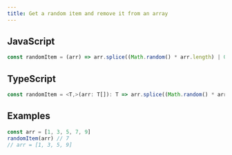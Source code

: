 ```yaml
---
title: Get a random item and remove it from an array
---
```


## JavaScript
```js
const randomItem = (arr) => arr.splice((Math.random() * arr.length) | 0, 1)
```

## TypeScript
```ts
const randomItem = <T,>(arr: T[]): T => arr.splice((Math.random() * arr.length) | 0, 1) as unknown as T
```

## Examples
```js
const arr = [1, 3, 5, 7, 9]
randomItem(arr) // 7
// arr = [1, 3, 5, 9]
```

